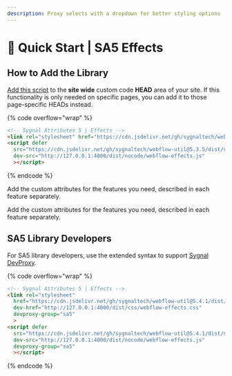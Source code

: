 ```yaml
---
description: Proxy selects with a dropdown for better styling options
---
```


# 🚀 Quick Start | SA5 Effects

## How to Add the Library <a href="#step-1---add-the-library" id="step-1---add-the-library"></a>

[Add this script](../overview/how-to-add-custom-code.md) to the **site wide** custom code **HEAD** area of your site. If this functionality is only needed on specific pages, you can add it to those page-specific HEADs instead. &#x20;

{% code overflow="wrap" %}
```html
<!-- Sygnal Attributes 5 | Effects --> 
<link rel="stylesheet" href="https://cdn.jsdelivr.net/gh/sygnaltech/webflow-util@5.3.5/dist/css/webflow-effects.css"> 
<script defer 
  src="https://cdn.jsdelivr.net/gh/sygnaltech/webflow-util@5.3.5/dist/nocode/webflow-effects.js"
  dev-src="http://127.0.0.1:4000/dist/nocode/webflow-effects.js"
  ></script>
```
{% endcode %}

Add the custom attributes for the features you need, described in each feature separately. &#x20;

Add the custom attributes for the features you need, described in each feature separately. &#x20;

## SA5 Library Developers

For SA5 library developers, use the extended syntax to support [Sygnal DevProxy](https://engine.sygnal.com/devproxy).&#x20;

{% code overflow="wrap" %}
```html
<!-- Sygnal Attributes 5 | Effects --> 
<link rel="stylesheet" 
  href="https://cdn.jsdelivr.net/gh/sygnaltech/webflow-util@5.4.1/dist/css/webflow-effects.css"
  dev-href="http://127.0.0.1:4000/dist/css/webflow-effects.css"
  devproxy-group="sa5"
  > 
<script defer 
  src="https://cdn.jsdelivr.net/gh/sygnaltech/webflow-util@5.4.1/dist/nocode/webflow-effects.js" 
  dev-src="http://127.0.0.1:4000/dist/nocode/webflow-effects.js"
  devproxy-group="sa5"
  ></script>
```
{% endcode %}















